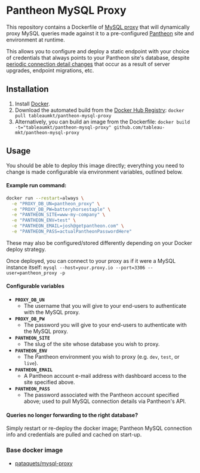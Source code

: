 # Pantheon MySQL Proxy
This repository contains a Dockerfile of [MySQL proxy][] that will dynamically
proxy MySQL queries made against it to a pre-configured [Pantheon][] site and
environment at runtime.

This allows you to configure and deploy a static endpoint with your choice of
credentials that always points to your Pantheon site's database, despite
[periodic connection detail changes][] that occur as a result of server
upgrades, endpoint migrations, etc.

## Installation
1. Install [Docker][].
2. Download the automated build from the [Docker Hub Registry][]:
   `docker pull tableaumkt/pantheon-mysql-proxy`
3. Alternatively, you can build an image from the Dockerfile:
   `docker build -t="tableaumkt/pantheon-mysql-proxy" github.com/tableau-mkt/pantheon-mysql-proxy`

## Usage
You should be able to deploy this image directly; everything you need to change
is made configurable via environment variables, outlined below.

#### Example run command:
```bash
docker run --restart=always \
  -e "PROXY_DB_UN=pantheon_proxy" \
  -e "PROXY_DB_PW=batteryhorsestaple" \
  -e "PANTHEON_SITE=www-my-company" \
  -e "PANTHEON_ENV=test" \
  -e "PANTHEON_EMAIL=josh@getpantheon.com" \
  -e "PANTHEON_PASS=actualPantheonPasswordHere"
```

These may also be configured/stored differently depending on your Docker deploy
strategy.

Once deployed, you can connect to your proxy as if it were a MySQL instance
itself: `mysql --host=your.proxy.io --port=3306 --user=pantheon_proxy -p`

#### Configurable variables

- __`PROXY_DB_UN`__
  - The username that you will give to your end-users to authenticate with the
    MySQL proxy.
- __`PROXY_DB_PW`__
  - The password you will give to your end-users to authenticate with the MySQL
    proxy.
- __`PANTHEON_SITE`__
  - The slug of the site whose database you wish to proxy.
- __`PANTHEON_ENV`__
  - The Pantheon environment you wish to proxy (e.g. `dev`, `test`, or `live`).
- __`PANTHEON_EMAIL`__
  - A Pantheon account e-mail address with dashboard access to the site
    specified above.
- __`PANTHEON_PASS`__
  - The password associated with the Pantheon account specified above; used to
    pull MySQL connection details via Pantheon's API.

#### Queries no longer forwarding to the right database?
Simply restart or re-deploy the docker image; Pantheon MySQL connection info and
credentials are pulled and cached on start-up.

### Base docker image
- [pataquets/mysql-proxy][]

[MySQL proxy]: https://dev.mysql.com/doc/mysql-proxy/en/
[Pantheon]: https://pantheon.io
[periodic connection detail changes]: https://pantheon.io/docs/articles/local/accessing-mysql-databases/
[Docker]: https://www.docker.com/
[Docker Hub Registry]: https://registry.hub.docker.com/
[pataquets/mysql-proxy]: https://registry.hub.docker.com/u/pataquets/mysql-proxy/
